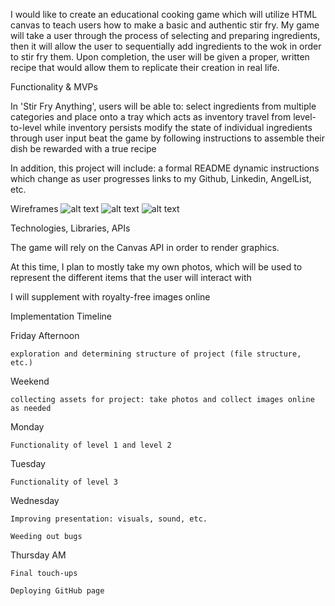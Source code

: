 I would like to create an educational cooking game which will utilize HTML canvas to teach users how to make a basic and authentic stir fry.  My game will take a user through the process of selecting and preparing ingredients, then it will allow the user to sequentially add ingredients to the wok in order to stir fry them.  Upon completion, the user will be given a proper, written recipe that would allow them to replicate their creation in real life.

Functionality & MVPs

In 'Stir Fry Anything', users will be able to:
  select ingredients from multiple categories and place onto a tray which acts as inventory
  travel from level-to-level while inventory persists
  modify the state of individual ingredients through user input
  beat the game by following instructions to assemble their dish
  be rewarded with a true recipe

In addition, this project will include:
  a formal README
  dynamic instructions which change as user progresses
  links to my Github, Linkedin, AngelList, etc.

Wireframes
![alt text](https://github.com/matthewlese/JavaScriptProject/blob/main/wireframes/level%201.png)
![alt text](https://github.com/matthewlese/JavaScriptProject/blob/main/wireframes/level%202.png)
![alt text](https://github.com/matthewlese/JavaScriptProject/blob/main/wireframes/level%203.png)

Technologies, Libraries, APIs

  The game will rely on the Canvas API in order to render graphics.

  At this time, I plan to mostly take my own photos, which will be used to represent the different items that the user will interact with
  
  I will supplement with royalty-free images online

Implementation Timeline

  Friday Afternoon

    exploration and determining structure of project (file structure, etc.)

  Weekend

    collecting assets for project: take photos and collect images online as needed

  Monday

    Functionality of level 1 and level 2

  Tuesday

    Functionality of level 3

  Wednesday

    Improving presentation: visuals, sound, etc.

    Weeding out bugs

  Thursday AM

    Final touch-ups

    Deploying GitHub page